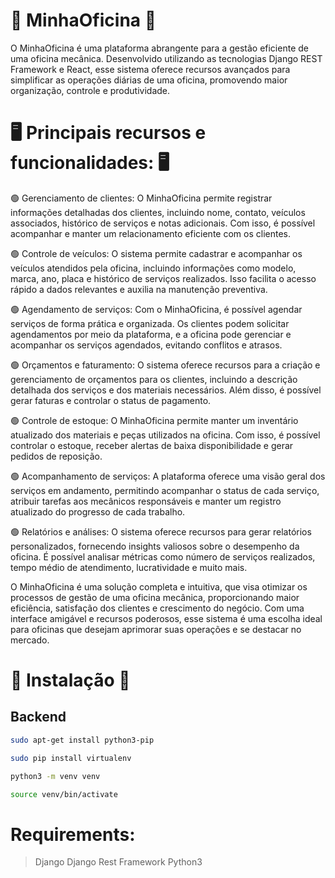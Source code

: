 # 🚗 MinhaOficina 🚙

O MinhaOficina é uma plataforma abrangente para a gestão eficiente de uma oficina mecânica. Desenvolvido utilizando as tecnologias Django REST Framework e React, esse sistema oferece recursos avançados para simplificar as operações diárias de uma oficina, promovendo maior organização, controle e produtividade.

# 🖥 Principais recursos e funcionalidades: 🖥

🟢 Gerenciamento de clientes: O MinhaOficina permite registrar informações detalhadas dos clientes, incluindo nome, contato, veículos associados, histórico de serviços e notas adicionais. Com isso, é possível acompanhar e manter um relacionamento eficiente com os clientes.

🟢 Controle de veículos: O sistema permite cadastrar e acompanhar os veículos atendidos pela oficina, incluindo informações como modelo, marca, ano, placa e histórico de serviços realizados. Isso facilita o acesso rápido a dados relevantes e auxilia na manutenção preventiva.

🟢 Agendamento de serviços: Com o MinhaOficina, é possível agendar serviços de forma prática e organizada. Os clientes podem solicitar agendamentos por meio da plataforma, e a oficina pode gerenciar e acompanhar os serviços agendados, evitando conflitos e atrasos.

🟢 Orçamentos e faturamento: O sistema oferece recursos para a criação e gerenciamento de orçamentos para os clientes, incluindo a descrição detalhada dos serviços e dos materiais necessários. Além disso, é possível gerar faturas e controlar o status de pagamento.

🟢 Controle de estoque: O MinhaOficina permite manter um inventário atualizado dos materiais e peças utilizados na oficina. Com isso, é possível controlar o estoque, receber alertas de baixa disponibilidade e gerar pedidos de reposição.

🟢 Acompanhamento de serviços: A plataforma oferece uma visão geral dos serviços em andamento, permitindo acompanhar o status de cada serviço, atribuir tarefas aos mecânicos responsáveis e manter um registro atualizado do progresso de cada trabalho.

🟢 Relatórios e análises: O sistema oferece recursos para gerar relatórios personalizados, fornecendo insights valiosos sobre o desempenho da oficina. É possível analisar métricas como número de serviços realizados, tempo médio de atendimento, lucratividade e muito mais.

O MinhaOficina é uma solução completa e intuitiva, que visa otimizar os processos de gestão de uma oficina mecânica, proporcionando maior eficiência, satisfação dos clientes e crescimento do negócio. Com uma interface amigável e recursos poderosos, esse sistema é uma escolha ideal para oficinas que desejam aprimorar suas operações e se destacar no mercado.

# 🔧 Instalação 🔧

## Backend

```sh
sudo apt-get install python3-pip
```
```sh
sudo pip install virtualenv
```
```sh
python3 -m venv venv
```
```sh
source venv/bin/activate
```
# Requirements:
> Django
> Django Rest Framework
> Python3
